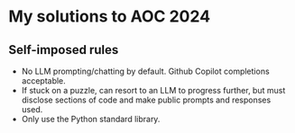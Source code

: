 # My solutions to AOC 2024

## Self-imposed rules

- No LLM prompting/chatting by default. Github Copilot completions acceptable.
- If stuck on a puzzle, can resort to an LLM to progress further, but must disclose sections of code and make public prompts and responses used.
- Only use the Python standard library.